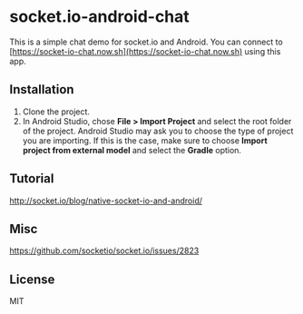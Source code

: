 # socket.io-android-chat

This is a simple chat demo for socket.io and Android. You can connect to [https://socket-io-chat.now.sh](https://socket-io-chat.now.sh) using this app.

## Installation

1. Clone the project.
2. In Android Studio, chose **File > Import Project** and select the root folder of the project.
   Android Studio may ask you to choose the type of project you are importing. If this is the case, make sure to choose **Import project from external model** and select the **Gradle** option.

## Tutorial

http://socket.io/blog/native-socket-io-and-android/

## Misc
https://github.com/socketio/socket.io/issues/2823

## License

MIT


